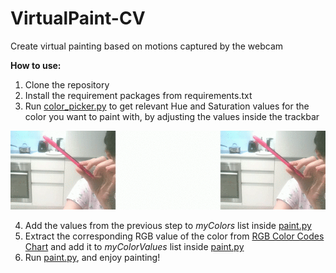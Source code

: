 # VirtualPaint-CV
Create virtual painting based on motions captured by the webcam

**How to use:** 
1. Clone the repository
2. Install the requirement packages from requirements.txt
3. Run [color_picker.py](./color_picker.py) to get relevant Hue and Saturation values for the color you want to paint with, by adjusting the values inside the trackbar

![Color Picker GIF](./thumbnails/color_picker.gif)

4. Add the values from the previous step to *myColors* list inside [paint.py](./paint.py)
5. Extract the corresponding RGB value of the color from [RGB Color Codes Chart](https://www.rapidtables.com/web/color/RGB_Color.html) and add it to *myColorValues* list inside [paint.py](./paint.py)
6. Run [paint.py](./paint.py), and enjoy painting!